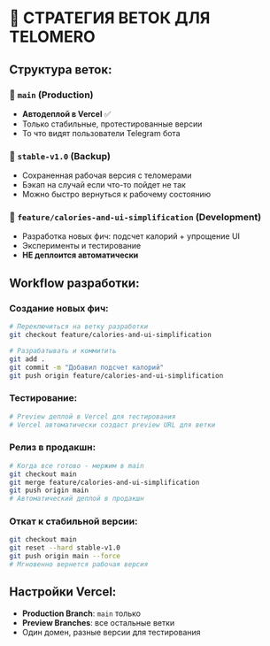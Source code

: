 # 🌿 СТРАТЕГИЯ ВЕТОК ДЛЯ TELOMERO

## Структура веток:

### 📁 `main` (Production)
- **Автодеплой в Vercel** ✅
- Только стабильные, протестированные версии
- То что видят пользователи Telegram бота

### 📁 `stable-v1.0` (Backup)
- Сохраненная рабочая версия с теломерами
- Бэкап на случай если что-то пойдет не так
- Можно быстро вернуться к рабочему состоянию

### 📁 `feature/calories-and-ui-simplification` (Development)
- Разработка новых фич: подсчет калорий + упрощение UI
- Эксперименты и тестирование
- **НЕ деплоится автоматически**

## Workflow разработки:

### Создание новых фич:
```bash
# Переключиться на ветку разработки
git checkout feature/calories-and-ui-simplification

# Разрабатывать и коммитить
git add .
git commit -m "Добавил подсчет калорий"
git push origin feature/calories-and-ui-simplification
```

### Тестирование:
```bash
# Preview деплой в Vercel для тестирования
# Vercel автоматически создаст preview URL для ветки
```

### Релиз в продакшн:
```bash
# Когда все готово - мержим в main
git checkout main
git merge feature/calories-and-ui-simplification
git push origin main
# Автоматический деплой в продакшн
```

### Откат к стабильной версии:
```bash
git checkout main
git reset --hard stable-v1.0
git push origin main --force
# Мгновенно вернется рабочая версия
```

## Настройки Vercel:
- **Production Branch**: `main` только
- **Preview Branches**: все остальные ветки
- Один домен, разные версии для тестирования
